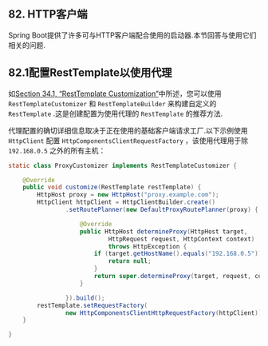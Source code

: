 ## 82. HTTP客户端

Spring Boot提供了许多可与HTTP客户端配合使用的启动器.本节回答与使用它们相关的问题.

## 82.1配置RestTemplate以使用代理

如[Section 34.1, “RestTemplate Customization”](boot-features-resttemplate.html#boot-features-resttemplate-customization)中所述，您可以使用 `RestTemplateCustomizer` 和 `RestTemplateBuilder` 来构建自定义的 `RestTemplate` .这是创建配置为使用代理的 `RestTemplate` 的推荐方法.

代理配置的确切详细信息取决于正在使用的基础客户端请求工厂.以下示例使用 `HttpClient` 配置 `HttpComponentsClientRequestFactory` ，该使用代理用于除 `192.168.0.5` 之外的所有主机：

```java
static class ProxyCustomizer implements RestTemplateCustomizer {

	@Override
	public void customize(RestTemplate restTemplate) {
		HttpHost proxy = new HttpHost("proxy.example.com");
		HttpClient httpClient = HttpClientBuilder.create()
				.setRoutePlanner(new DefaultProxyRoutePlanner(proxy) {

					@Override
					public HttpHost determineProxy(HttpHost target,
							HttpRequest request, HttpContext context)
							throws HttpException {
						if (target.getHostName().equals("192.168.0.5")) {
							return null;
						}
						return super.determineProxy(target, request, context);
					}

				}).build();
		restTemplate.setRequestFactory(
				new HttpComponentsClientHttpRequestFactory(httpClient));
	}

}
```

